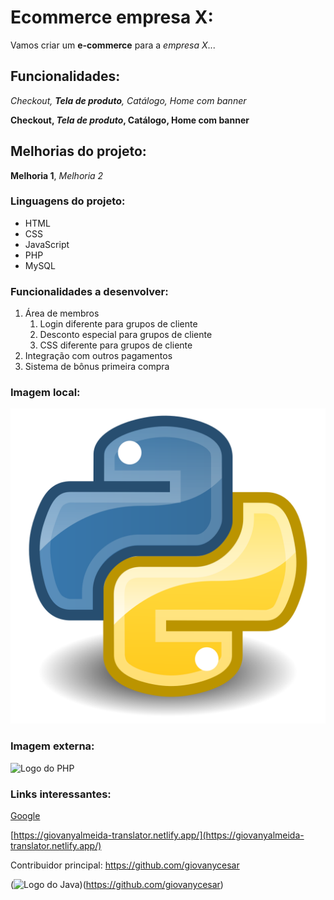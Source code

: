 # Ecommerce empresa X:

Vamos criar um **e-commerce** para a *empresa X*...

## Funcionalidades:

_Checkout, **Tela de produto**, Catálogo, Home com banner_

**Checkout, _Tela de produto_, Catálogo, Home com banner**

## Melhorias do projeto:

__Melhoria 1__, _Melhoria 2_

### Linguagens do projeto:

* HTML
* CSS
* JavaScript
* PHP
* MySQL

### Funcionalidades a desenvolver:

1. Área de membros
    1. Login diferente para grupos de cliente
    2. Desconto especial para grupos de cliente
    3. CSS diferente para grupos de cliente
2. Integração com outros pagamentos
3. Sistema de bônus primeira compra 

### Imagem local:

![Logo do Python](img/Python.png)

### Imagem externa:

![Logo do PHP](https://pngdownload.io/wp-content/uploads/2024/02/PHP-Logo-symbol-of-the-scripting-language-web-development-transparent-PNG-image-jpg.webp)

### Links interessantes:

[Google](https://www.google.com)

[https://giovanyalmeida-translator.netlify.app/](https://giovanyalmeida-translator.netlify.app/)

Contribuidor principal: https://github.com/giovanycesar

(![Logo do Java](https://www.citypng.com/public/uploads/preview/hd-java-programming-logo-png-701751694771848sm650yaqjt.png))(https://github.com/giovanycesar)